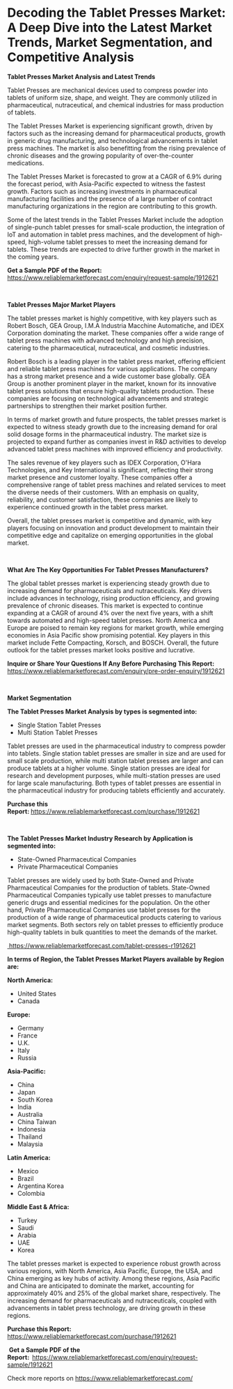 <p><h1>Decoding the Tablet Presses Market: A Deep Dive into the Latest Market Trends, Market Segmentation, and Competitive Analysis</h1></p><p><strong>Tablet Presses Market Analysis and Latest Trends</strong></p>
<p><p>Tablet Presses are mechanical devices used to compress powder into tablets of uniform size, shape, and weight. They are commonly utilized in pharmaceutical, nutraceutical, and chemical industries for mass production of tablets.</p><p>The Tablet Presses Market is experiencing significant growth, driven by factors such as the increasing demand for pharmaceutical products, growth in generic drug manufacturing, and technological advancements in tablet press machines. The market is also benefitting from the rising prevalence of chronic diseases and the growing popularity of over-the-counter medications.</p><p>The Tablet Presses Market is forecasted to grow at a CAGR of 6.9% during the forecast period, with Asia-Pacific expected to witness the fastest growth. Factors such as increasing investments in pharmaceutical manufacturing facilities and the presence of a large number of contract manufacturing organizations in the region are contributing to this growth.</p><p>Some of the latest trends in the Tablet Presses Market include the adoption of single-punch tablet presses for small-scale production, the integration of IoT and automation in tablet press machines, and the development of high-speed, high-volume tablet presses to meet the increasing demand for tablets. These trends are expected to drive further growth in the market in the coming years.</p></p>
<p><strong>Get a Sample PDF of the Report:&nbsp;</strong> <a href="https://www.reliablemarketforecast.com/enquiry/request-sample/1912621">https://www.reliablemarketforecast.com/enquiry/request-sample/1912621</a></p>
<p>&nbsp;</p>
<p><strong>Tablet Presses Major Market Players</strong></p>
<p><p>The tablet presses market is highly competitive, with key players such as Robert Bosch, GEA Group, I.M.A Industria Macchine Automatiche, and IDEX Corporation dominating the market. These companies offer a wide range of tablet press machines with advanced technology and high precision, catering to the pharmaceutical, nutraceutical, and cosmetic industries.</p><p>Robert Bosch is a leading player in the tablet press market, offering efficient and reliable tablet press machines for various applications. The company has a strong market presence and a wide customer base globally. GEA Group is another prominent player in the market, known for its innovative tablet press solutions that ensure high-quality tablets production. These companies are focusing on technological advancements and strategic partnerships to strengthen their market position further.</p><p>In terms of market growth and future prospects, the tablet presses market is expected to witness steady growth due to the increasing demand for oral solid dosage forms in the pharmaceutical industry. The market size is projected to expand further as companies invest in R&D activities to develop advanced tablet press machines with improved efficiency and productivity.</p><p>The sales revenue of key players such as IDEX Corporation, O'Hara Technologies, and Key International is significant, reflecting their strong market presence and customer loyalty. These companies offer a comprehensive range of tablet press machines and related services to meet the diverse needs of their customers. With an emphasis on quality, reliability, and customer satisfaction, these companies are likely to experience continued growth in the tablet press market.</p><p>Overall, the tablet presses market is competitive and dynamic, with key players focusing on innovation and product development to maintain their competitive edge and capitalize on emerging opportunities in the global market.</p></p>
<p>&nbsp;</p>
<p><strong>What Are The Key Opportunities For Tablet Presses Manufacturers?</strong></p>
<p><p>The global tablet presses market is experiencing steady growth due to increasing demand for pharmaceuticals and nutraceuticals. Key drivers include advances in technology, rising production efficiency, and growing prevalence of chronic diseases. This market is expected to continue expanding at a CAGR of around 4% over the next five years, with a shift towards automated and high-speed tablet presses. North America and Europe are poised to remain key regions for market growth, while emerging economies in Asia Pacific show promising potential. Key players in this market include Fette Compacting, Korsch, and BOSCH. Overall, the future outlook for the tablet presses market looks positive and lucrative.</p></p>
<p><strong>Inquire or Share Your Questions If Any Before Purchasing This Report:</strong> <a href="https://www.reliablemarketforecast.com/enquiry/pre-order-enquiry/1912621">https://www.reliablemarketforecast.com/enquiry/pre-order-enquiry/1912621</a></p>
<p>&nbsp;</p>
<p><strong>Market Segmentation</strong></p>
<p><strong>The Tablet Presses Market Analysis by types is segmented into:</strong></p>
<p><ul><li>Single Station Tablet Presses</li><li>Multi Station Tablet Presses</li></ul></p>
<p><p>Tablet presses are used in the pharmaceutical industry to compress powder into tablets. Single station tablet presses are smaller in size and are used for small scale production, while multi station tablet presses are larger and can produce tablets at a higher volume. Single station presses are ideal for research and development purposes, while multi-station presses are used for large scale manufacturing. Both types of tablet presses are essential in the pharmaceutical industry for producing tablets efficiently and accurately.</p></p>
<p><strong>Purchase this Report:&nbsp;</strong><a href="https://www.reliablemarketforecast.com/purchase/1912621">https://www.reliablemarketforecast.com/purchase/1912621</a></p>
<p>&nbsp;</p>
<p><strong>The Tablet Presses Market Industry Research by Application is segmented into:</strong></p>
<p><ul><li>State-Owned Pharmaceutical Companies</li><li>Private Pharmaceutical Companies</li></ul></p>
<p><p>Tablet presses are widely used by both State-Owned and Private Pharmaceutical Companies for the production of tablets. State-Owned Pharmaceutical Companies typically use tablet presses to manufacture generic drugs and essential medicines for the population. On the other hand, Private Pharmaceutical Companies use tablet presses for the production of a wide range of pharmaceutical products catering to various market segments. Both sectors rely on tablet presses to efficiently produce high-quality tablets in bulk quantities to meet the demands of the market.</p></p>
<p><a href="https://www.reliablemarketforecast.com/tablet-presses-r1912621">&nbsp;https://www.reliablemarketforecast.com/tablet-presses-r1912621</a></p>
<p><strong>In terms of Region, the Tablet Presses Market Players available by Region are:</strong></p>
<p>
    <p> <strong> North America: </strong>
        <ul>
            <li>United States</li>
            <li>Canada</li>
        </ul>
        </p> 
    <p> <strong> Europe: </strong>
        <ul>
            <li>Germany</li>
            <li>France</li>
            <li>U.K.</li>
            <li>Italy</li>
            <li>Russia</li>
        </ul>
        </p> 
    <p> <strong> Asia-Pacific: </strong>
        <ul>
            <li>China</li>
            <li>Japan</li>
            <li>South Korea</li>
            <li>India</li>
            <li>Australia</li>
            <li>China Taiwan</li>
            <li>Indonesia</li>
            <li>Thailand</li>
            <li>Malaysia</li>
        </ul>
        </p> 
    <p> <strong> Latin America: </strong>
        <ul>
            <li>Mexico</li>
            <li>Brazil</li>
            <li>Argentina Korea</li>
            <li>Colombia</li>
        </ul>
        </p> 
    <p> <strong> Middle East & Africa: </strong>
        <ul>
            <li>Turkey</li>
            <li>Saudi</li>
            <li>Arabia</li>
            <li>UAE</li>
            <li>Korea</li>
        </ul>
    </p>
    </p>
<p><p>The tablet presses market is expected to experience robust growth across various regions, with North America, Asia Pacific, Europe, the USA, and China emerging as key hubs of activity. Among these regions, Asia Pacific and China are anticipated to dominate the market, accounting for approximately 40% and 25% of the global market share, respectively. The increasing demand for pharmaceuticals and nutraceuticals, coupled with advancements in tablet press technology, are driving growth in these regions.</p></p>
<p><strong>Purchase this Report: </strong><a href="https://www.reliablemarketforecast.com/purchase/1912621">https://www.reliablemarketforecast.com/purchase/1912621</a></p>
<p>&nbsp;<strong>Get a Sample PDF of the Report:&nbsp;&nbsp;</strong><a href="https://www.reliablemarketforecast.com/enquiry/request-sample/1912621">https://www.reliablemarketforecast.com/enquiry/request-sample/1912621</a></p>
<p><strong></strong></p>
<p>Check more reports on <a href="https://www.reliablemarketforecast.com/">https://www.reliablemarketforecast.com/</a></p>
